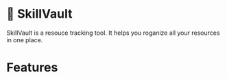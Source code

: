 # 📃 SkillVault

SkillVault is a resouce tracking tool. It helps you roganize all your resources in one place.

# Features
